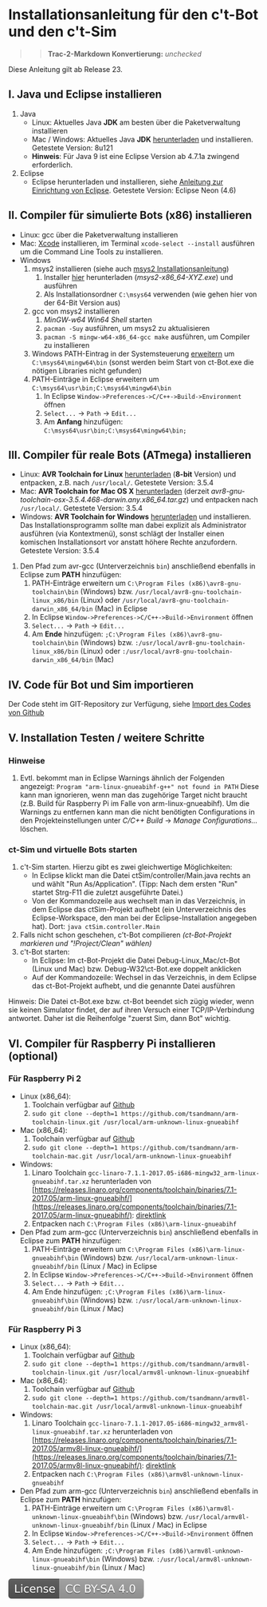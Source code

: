 # Installationsanleitung für den c't-Bot und den c't-Sim

>> **Trac-2-Markdown Konvertierung:** *unchecked*

Diese Anleitung gilt ab Release 23.

## I. Java und Eclipse installieren

1. Java
    * Linux: Aktuelles Java **JDK** am besten über die Paketverwaltung installieren
    * Mac / Windows: Aktuelles Java **JDK** [herunterladen](http://www.oracle.com/technetwork/java/javase/downloads/index.html) und installieren. Getestete Version: 8u121
    * **Hinweis**: Für Java 9 ist eine Eclipse Version ab 4.7.1a zwingend erforderlich.
1. Eclipse
    * Eclipse herunterladen und installieren, siehe [Anleitung zur Einrichtung von Eclipse](../EclipseInstallation/EclipseInstallation.md). Getestete Version: Eclipse Neon (4.6)

## II. Compiler für simulierte Bots (x86) installieren

* Linux: gcc über die Paketverwaltung installieren
* Mac: [Xcode](https://itunes.apple.com/de/app/xcode/id497799835?mt=12) installieren, im Terminal `xcode-select --install` ausführen um die Command Line Tools zu installieren.
* Windows
  1. msys2 installieren (siehe auch [msys2 Installationsanleitung](http://msys2.github.io))
     1. Installer [hier](http://msys2.github.io) herunterladen (*msys2-x86_64-*XYZ*.exe*) und ausführen
     1. Als Installationsordner `C:\msys64` verwenden (wie gehen hier von der 64-Bit Version aus)
  1. gcc von msys2 installieren
     1. *MinGW-w64 Win64 Shell* starten
     1. `pacman -Suy` ausführen, um msys2 zu aktualisieren
     1. `pacman -S mingw-w64-x86_64-gcc make` ausführen, um Compiler zu installieren
  1. Windows PATH-Eintrag in der Systemsteuerung [erweitern](http://techmixx.de/windows-10-umgebungsvariablen-bearbeiten/) um `C:\msys64\mingw64\bin` (sonst werden beim Start von ct-Bot.exe die nötigen Libraries nicht gefunden)
  1. PATH-Einträge in Eclipse erweitern um `C:\msys64\usr\bin;C:\msys64\mingw64\bin`
     1. In Eclipse `Window->Preferences->C/C++->Build->Environment` öffnen
     1. `Select...` -> `Path` -> `Edit...`
     1. Am **Anfang** hinzufügen: `C:\msys64\usr\bin;C:\msys64\mingw64\bin;`

## III. Compiler für reale Bots (ATmega) installieren

* Linux: **AVR Toolchain for Linux** [herunterladen](http://www.atmel.com/tools/ATMELAVRTOOLCHAINFORLINUX.aspx) (**8-bit** Version) und entpacken, z.B. nach `/usr/local/`. Getestete Version: 3.5.4
* Mac: **AVR Toolchain for Mac OS X** [herunterladen](http://distribute.atmel.no/tools/opensource/Atmel-AVR-GNU-Toolchain/3.5.4/) (derzeit *avr8-gnu-toolchain-osx-3.5.4.468-darwin.any.x86_64.tar.gz*) und entpacken nach `/usr/local/`. Getestete Version: 3.5.4
* Windows: **AVR Toolchain for Windows** [herunterladen](http://www.atmel.com/tools/ATMELAVRTOOLCHAINFORWINDOWS.aspx) und installieren. Das Installationsprogramm sollte man dabei explizit als Administrator ausführen (via Kontextmenü), sonst schlägt der Installer einen komischen Installationsort vor anstatt höhere Rechte anzufordern. Getestete Version: 3.5.4

1. Den Pfad zum avr-gcc (Unterverzeichnis `bin`) anschließend ebenfalls in Eclipse zum **PATH** hinzufügen:
   1. PATH-Einträge erweitern um `C:\Program Files (x86)\avr8-gnu-toolchain\bin` (Windows) bzw. `/usr/local/avr8-gnu-toolchain-linux_x86/bin` (Linux) oder `/usr/local/avr8-gnu-toolchain-darwin_x86_64/bin` (Mac) in Eclipse
   1. In Eclipse `Window->Preferences->C/C++->Build->Environment` öffnen
   1. `Select...` -> `Path` -> `Edit...`
   1. Am **Ende** hinzufügen: `;C:\Program Files (x86)\avr8-gnu-toolchain\bin` (Windows) bzw. `:/usr/local/avr8-gnu-toolchain-linux_x86/bin` (Linux) oder `:/usr/local/avr8-gnu-toolchain-darwin_x86_64/bin` (Mac)

## IV. Code für Bot und Sim importieren

Der Code steht im GIT-Repository zur Verfügung, siehe [Import des Codes von Github](../GITUndEclipse/GITUndEclipse.md)

## V. Installation Testen / weitere Schritte

### Hinweise

  1. Evtl. bekommt man in Eclipse Warnings ähnlich der Folgenden angezeigt: `Program "arm-linux-gnueabihf-g++" not found in PATH` Diese kann man ignorieren, wenn man das zugehörige Target nicht braucht (z.B. Build für Raspberry Pi im Falle von arm-linux-gnueabihf). Um die Warnings zu entfernen kann man die nicht benötigten Configurations in den Projekteinstellungen unter *C/C++ Build* -> *Manage Configurations...* löschen.

### ct-Sim und virtuelle Bots starten

1. c't-Sim starten. Hierzu gibt es zwei gleichwertige Möglichkeiten:
    * In Eclipse klickt man die Datei	ctSim/controller/Main.java rechts an und wählt "Run As/Application". (Tipp: Nach dem ersten "Run" startet Strg-F11 die zuletzt ausgeführte Datei.)
    * Von der Kommandozeile aus wechselt man in das Verzeichnis, in dem Eclipse das ctSim-Projekt aufhebt (ein Unterverzeichnis des Eclipse-Workspace, den man bei der Eclipse-Installation angegeben hat). Dort: `java ctSim.controller.Main`
1. Falls nicht schon geschehen, c't-Bot compilieren *(ct-Bot-Projekt markieren und "!Project/Clean" wählen)*
1. c't-Bot starten:
    * In Eclipse: Im ct-Bot-Projekt die Datei Debug-Linux_Mac/ct-Bot (Linux und Mac) bzw. Debug-W32\ct-Bot.exe doppelt anklicken
    * Auf der Kommandozeile: Wechsel in das Verzeichnis, in dem Eclipse das ct-Bot-Projekt aufhebt, und die genannte Datei ausführen

Hinweis: Die Datei ct-Bot.exe bzw. ct-Bot beendet sich zügig wieder, wenn sie keinen Simulator findet, der auf ihren Versuch einer TCP/IP-Verbindung antwortet. Daher ist die Reihenfolge "zuerst Sim, dann Bot" wichtig.

## VI. Compiler für Raspberry Pi installieren (optional)

### Für Raspberry Pi 2

* Linux (x86_64):
  1. Toolchain verfügbar auf [Github](https://github.com/tsandmann/arm-toolchain-linux)
  1. `sudo git clone --depth=1 https://github.com/tsandmann/arm-toolchain-linux.git /usr/local/arm-unknown-linux-gnueabihf`
* Mac (x86_64):
  1. Toolchain verfügbar auf [Github](https://github.com/tsandmann/arm-toolchain-mac)
  1. `sudo git clone --depth=1 https://github.com/tsandmann/arm-toolchain-mac.git /usr/local/arm-unknown-linux-gnueabihf`
* Windows:
  1. Linaro Toolchain `gcc-linaro-7.1.1-2017.05-i686-mingw32_arm-linux-gnueabihf.tar.xz` herunterladen von [https://releases.linaro.org/components/toolchain/binaries/7.1-2017.05/arm-linux-gnueabihf/](https://releases.linaro.org/components/toolchain/binaries/7.1-2017.05/arm-linux-gnueabihf/): [direktlink](https://releases.linaro.org/components/toolchain/binaries/7.1-2017.05/arm-linux-gnueabihf/gcc-linaro-7.1.1-2017.05-i686-mingw32_arm-linux-gnueabihf.tar.xz)
  1. Entpacken nach `C:\Program Files (x86)\arm-linux-gnueabihf`
* Den Pfad zum arm-gcc (Unterverzeichnis `bin`) anschließend ebenfalls in Eclipse zum **PATH** hinzufügen:
   1. PATH-Einträge erweitern um `C:\Program Files (x86)\arm-linux-gnueabihf\bin` (Windows) bzw. `/usr/local/arm-unknown-linux-gnueabihf/bin` (Linux / Mac) in Eclipse
   1. In Eclipse `Window->Preferences->C/C++->Build->Environment` öffnen
   1. `Select...` -> `Path` -> `Edit...`
   1. Am Ende hinzufügen: `;C:\Program Files (x86)\arm-linux-gnueabihf\bin` (Windows) bzw. `:/usr/local/arm-unknown-linux-gnueabihf/bin` (Linux / Mac)

### Für Raspberry Pi 3

* Linux (x86_64):
  1. Toolchain verfügbar auf [Github](https://github.com/tsandmann/armv8l-toolchain-linux)
  1. `sudo git clone --depth=1 https://github.com/tsandmann/armv8l-toolchain-linux.git /usr/local/armv8l-unknown-linux-gnueabihf`
* Mac (x86_64):
  1. Toolchain verfügbar auf [Github](https://github.com/tsandmann/armv8l-toolchain-mac)
  1. `sudo git clone --depth=1 https://github.com/tsandmann/armv8l-toolchain-mac.git /usr/local/armv8l-unknown-linux-gnueabihf`
* Windows:
  1. Linaro Toolchain `gcc-linaro-7.1.1-2017.05-i686-mingw32_armv8l-linux-gnueabihf.tar.xz` herunterladen von [https://releases.linaro.org/components/toolchain/binaries/7.1-2017.05/armv8l-linux-gnueabihf/](https://releases.linaro.org/components/toolchain/binaries/7.1-2017.05/armv8l-linux-gnueabihf/): [direktlink](https://releases.linaro.org/components/toolchain/binaries/7.1-2017.05/armv8l-linux-gnueabihf/gcc-linaro-7.1.1-2017.05-i686-mingw32_armv8l-linux-gnueabihf.tar.xz)
  1. Entpacken nach `C:\Program Files (x86)\armv8l-unknown-linux-gnueabihf`
* Den Pfad zum arm-gcc (Unterverzeichnis `bin`) anschließend ebenfalls in Eclipse zum **PATH** hinzufügen:
   1. PATH-Einträge erweitern um `C:\Program Files (x86)\armv8l-unknown-linux-gnueabihf\bin` (Windows) bzw. `/usr/local/armv8l-unknown-linux-gnueabihf/bin` (Linux / Mac) in Eclipse
   1. In Eclipse `Window->Preferences->C/C++->Build->Environment` öffnen
   1. `Select...` -> `Path` -> `Edit...`
   1. Am Ende hinzufügen: `;C:\Program Files (x86)\armv8l-unknown-linux-gnueabihf\bin` (Windows) bzw. `:/usr/local/armv8l-unknown-linux-gnueabihf/bin` (Linux / Mac)

[![License: CC BY-SA 4.0](../license.svg)](https://creativecommons.org/licenses/by-sa/4.0/)
